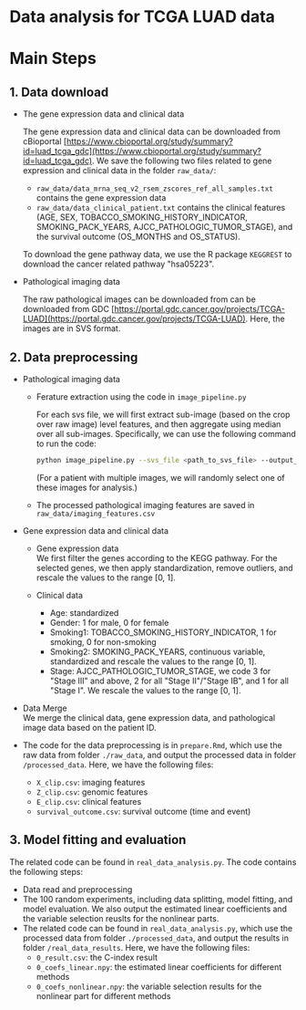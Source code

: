 # Data analysis for TCGA LUAD data

# Main Steps
## 1. Data download  
* The gene expression data and clinical data  

    The gene expression data and clinical data can be downloaded from cBioportal [https://www.cbioportal.org/study/summary?id=luad_tcga_gdc](https://www.cbioportal.org/study/summary?id=luad_tcga_gdc). We save the following two files related to gene expression and clinical data in the folder `raw_data/`:
    * `raw_data/data_mrna_seq_v2_rsem_zscores_ref_all_samples.txt` contains the gene expression data
    * `raw_data/data_clinical_patient.txt` contains the clinical features (AGE, SEX, TOBACCO_SMOKING_HISTORY_INDICATOR, SMOKING_PACK_YEARS, AJCC_PATHOLOGIC_TUMOR_STAGE), and the survival outcome (OS_MONTHS and OS_STATUS).
    
    To download the gene pathway data, we use the R package `KEGGREST` to download the cancer related pathway "hsa05223".

* Pathological imaging data  

    The raw pathological images can be downloaded from can be downloaded from GDC [https://portal.gdc.cancer.gov/projects/TCGA-LUAD](https://portal.gdc.cancer.gov/projects/TCGA-LUAD). Here, the images are in SVS format. 

## 2. Data preprocessing  
* Pathological imaging data 
    * Ferature extraction using the code in `image_pipeline.py`

        For each svs file, we will first extract sub-image (based on the crop over raw image) level features, and then aggregate using median over all sub-images. Specifically, we can use the following command to run the code:
        ```bash  
        python image_pipeline.py --svs_file <path_to_svs_file> --output_folder <folder_to_save_csv_file>
        ```
        (For a patient with multiple images, we will randomly select one of these images for analysis.)
    * The processed pathological imaging features are saved in `raw_data/imaging_features.csv`
    
* Gene expression data and clinical data  
    * Gene expression data  
    We first filter the genes according to the KEGG pathway. For the selected genes, we then apply standardization, remove outliers, and rescale the values to the range [0, 1].

    * Clinical data  
        * Age: standardized
        * Gender: 1 for male, 0 for female
        * Smoking1: TOBACCO_SMOKING_HISTORY_INDICATOR, 1 for smoking, 0 for non-smoking
        * Smoking2: SMOKING_PACK_YEARS, continuous variable, standardized and rescale the values to the range [0, 1].
        * Stage: AJCC_PATHOLOGIC_TUMOR_STAGE, we code 3 for "Stage III" and above, 2 for all "Stage II"/"Stage IB", and 1 for all "Stage I". We rescale the values to the range [0, 1].

* Data Merge  
    We merge the clinical data, gene expression data, and pathological image data based on the patient ID. 

* The code for the data preprocessing is in `prepare.Rmd`, which use the raw data from folder `./raw_data`, and output the processed data in folder `/processed_data`. Here, we have the following files:
    * `X_clip.csv`: imaging features
    * `Z_clip.csv`: genomic features
    * `E_clip.csv`: clinical features
    * `survival_outcome.csv`: survival outcome (time and event)

## 3. Model fitting and evaluation  
The related code can be found in `real_data_analysis.py`. The code contains the following steps:
* Data read and preprocessing
* The 100 random experiments, including data splitting, model fitting, and model evaluation. We also output the estimated linear coefficients and the variable selection reuslts for the nonlinear parts.  
* The related code can be found in `real_data_analysis.py`, which use the processed data from folder `./processed_data`, and output the results in folder `/real_data_results`. Here, we have the following files:
    * `0_result.csv`: the C-index result
    * `0_coefs_linear.npy`: the estimated linear coefficients for different methods
    * `0_coefs_nonlinear.npy`: the variable selection results for the nonlinear part for different methods